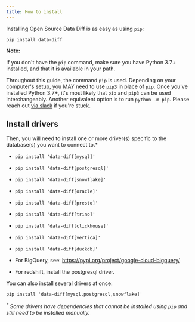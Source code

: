 ```yaml
---
title: How to install
---
```


Installing Open Source Data Diff is as easy as using `pip`:

```
pip install data-diff
```

**Note:**

If you don't have the `pip` command, make sure you have Python 3.7+ installed, and that it is available in your path.

Throughout this guide, the command `pip` is used. Depending on your computer's setup, you MAY need to use `pip3` in place of `pip`. Once you've installed Python 3.7+, it's most likely that `pip` and `pip3` can be used interchangeably. Another equivalent option is to run `python -m pip`. Please reach out [via slack](https://locallyoptimistic.slack.com/archives/C03HUNGQV0S) if you're stuck.

## Install drivers

Then, you will need to install one or more driver(s) specific to the database(s) you want to connect to.*

- `pip install 'data-diff[mysql]'`

- `pip install 'data-diff[postgresql]'`

- `pip install 'data-diff[snowflake]'`

- `pip install 'data-diff[oracle]'`

- `pip install 'data-diff[presto]'`

- `pip install 'data-diff[trino]'`

- `pip install 'data-diff[clickhouse]'`

- `pip install 'data-diff[vertica]'`

- `pip install 'data-diff[duckdb]'`

- For BigQuery, see: https://pypi.org/project/google-cloud-bigquery/

- For redshift, install the postgresql driver.

You can also install several drivers at once:

```pip install 'data-diff[mysql,postgresql,snowflake]'```

_<sup>*</sup> Some drivers have dependencies that cannot be installed using `pip` and still need to be installed manually._